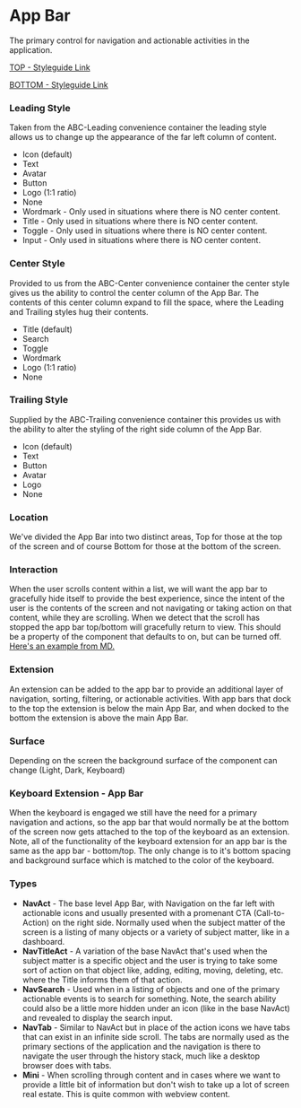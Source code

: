 # App Bar

The primary control for navigation and actionable activities in the application.

[TOP - Styleguide Link](https://zpl.io/254ANOr)

[BOTTOM - Styleguide Link](https://zpl.io/an3L6pv)

### Leading Style

Taken from the ABC-Leading convenience container the leading style allows us to change up the appearance of the far left column of content.

- Icon (default)
- Text
- Avatar
- Button
- Logo (1:1 ratio)
- None
- Wordmark - Only used in situations where there is NO center content.
- Title - Only used in situations where there is NO center content.
- Toggle - Only used in situations where there is NO center content.
- Input - Only used in situations where there is NO center content.

### Center Style

Provided to us from the ABC-Center convenience container the center style gives us the ability to control the center column of the App Bar. The contents of this center column expand to fill the space, where the Leading and Trailing styles hug their contents.

- Title (default)
- Search
- Toggle
- Wordmark
- Logo (1:1 ratio)
- None

### Trailing Style

Supplied by the ABC-Trailing convenience container this provides us with the ability to alter the styling of the right side column of the App Bar.

- Icon (default)
- Text
- Button
- Avatar
- Logo
- None

### Location

We've divided the App Bar into two distinct areas, Top for those at the top of the screen and of course Bottom for those at the bottom of the screen.

### Interaction

When the user scrolls content within a list, we will want the app bar to gracefully hide itself to provide the best experience, since the intent of the user is the contents of the screen and not navigating or taking action on that content, while they are scrolling. When we detect that the scroll has stopped the app bar top/bottom will gracefully return to view. This should be a property of the component that defaults to on, but can be turned off. [Here's an example from MD.](https://material.io/components/app-bars-top#behavior)

### Extension

An extension can be added to the app bar to provide an additional layer of navigation, sorting, filtering, or actionable activities. With app bars that dock to the top the extension is below the main App Bar, and when docked to the bottom the extension is above the main App Bar.

### Surface

Depending on the screen the background surface of the component can change (Light, Dark, Keyboard)

### Keyboard Extension - App Bar

When the keyboard is engaged we still have the need for a primary navigation and actions, so the app bar that would normally be at the bottom of the screen now gets attached to the top of the keyboard as an extension.  Note, all of the functionality of the keyboard extension for an app bar is the same as the app bar - bottom/top.  The only change is to it's bottom spacing and background surface which is matched to the color of the keyboard.



### Types

* **NavAct** - The base level App Bar, with Navigation on the far left with actionable icons and usually presented with a promenant CTA (Call-to-Action) on the right side. Normally used when the subject matter of the screen is a listing of many objects or a variety of subject matter, like in a dashboard.
* **NavTitleAct** - A variation of the base NavAct that's used when the subject matter is a specific object and the user is trying to take some sort of action on that object like, adding, editing, moving, deleting, etc. where the Title informs them of that action.
* **NavSearch** - Used when in a listing of objects and one of the primary actionable events is to search for something.  Note, the search ability could also be a little more hidden under an icon (like in the base NavAct) and revealed to display the search input.
* **NavTab** - Similar to NavAct but in place of the action icons we have tabs that can exist in an infinite side scroll.  The tabs are normally used as the primary sections of the application and the navigation is there to navigate the user through the history stack, much like a desktop browser does with tabs.
* **Mini** - When scrolling through content and in cases where we want to provide a little bit of information but don't wish to take up a lot of screen real estate.  This is quite common with webview content.